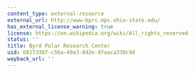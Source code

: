 ```yaml
---
content_type: external-resource
external_url: http://www-bprc.mps.ohio-state.edu/
has_external_license_warning: true
license: https://en.wikipedia.org/wiki/All_rights_reserved
status: ''
title: Byrd Polar Research Center
uid: 68173387-c56a-49a3-8d2e-8faaca330c9d
wayback_url: ''
---
```

